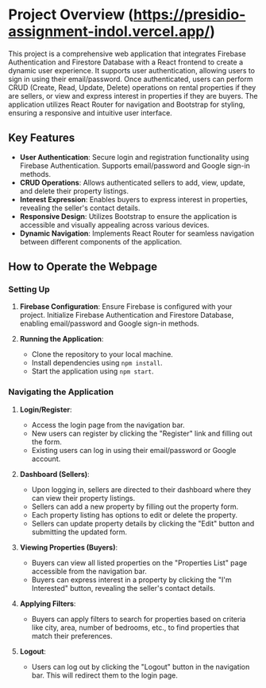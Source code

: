 # Project Overview (https://presidio-assignment-indol.vercel.app/)

This project is a comprehensive web application that integrates Firebase Authentication and Firestore Database with a React frontend to create a dynamic user experience. It supports user authentication, allowing users to sign in using their email/password. Once authenticated, users can perform CRUD (Create, Read, Update, Delete) operations on rental properties if they are sellers, or view and express interest in properties if they are buyers. The application utilizes React Router for navigation and Bootstrap for styling, ensuring a responsive and intuitive user interface.


## Key Features

- **User Authentication**: Secure login and registration functionality using Firebase Authentication. Supports email/password and Google sign-in methods.
- **CRUD Operations**: Allows authenticated sellers to add, view, update, and delete their property listings.
- **Interest Expression**: Enables buyers to express interest in properties, revealing the seller's contact details.
- **Responsive Design**: Utilizes Bootstrap to ensure the application is accessible and visually appealing across various devices.
- **Dynamic Navigation**: Implements React Router for seamless navigation between different components of the application.

## How to Operate the Webpage

### Setting Up

1. **Firebase Configuration**: Ensure Firebase is configured with your project. Initialize Firebase Authentication and Firestore Database, enabling email/password and Google sign-in methods.

2. **Running the Application**:
    - Clone the repository to your local machine.
    - Install dependencies using `npm install`.
    - Start the application using `npm start`.

### Navigating the Application

1. **Login/Register**: 
    - Access the login page from the navigation bar.
    - New users can register by clicking the "Register" link and filling out the form.
    - Existing users can log in using their email/password or Google account.

2. **Dashboard (Sellers)**:
    - Upon logging in, sellers are directed to their dashboard where they can view their property listings.
    - Sellers can add a new property by filling out the property form.
    - Each property listing has options to edit or delete the property.
    - Sellers can update property details by clicking the "Edit" button and submitting the updated form.

3. **Viewing Properties (Buyers)**:
    - Buyers can view all listed properties on the "Properties List" page accessible from the navigation bar.
    - Buyers can express interest in a property by clicking the "I'm Interested" button, revealing the seller's contact details.

4. **Applying Filters**:
    - Buyers can apply filters to search for properties based on criteria like city, area, number of bedrooms, etc., to find properties that match their preferences.

5. **Logout**:
    - Users can log out by clicking the "Logout" button in the navigation bar. This will redirect them to the login page.
